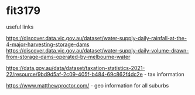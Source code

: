 # fit3179

useful links

https://discover.data.vic.gov.au/dataset/water-supply-daily-rainfall-at-the-4-major-harvesting-storage-dams
https://discover.data.vic.gov.au/dataset/water-supply-daily-volume-drawn-from-storage-dams-operated-by-melbourne-water


https://data.gov.au/data/dataset/taxation-statistics-2021-22/resource/9bd9d5af-2c09-405f-b484-69c862f4dc2e - tax information

https://www.matthewproctor.com/ - geo information for all suburbs
